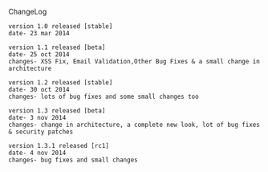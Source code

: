 ChangeLog
	
	version 1.0 released [stable]
	date- 23 mar 2014

	version 1.1 released [beta]
	date- 25 oct 2014
	changes- XSS Fix, Email Validation,Other Bug Fixes & a small change in architecture
	
	version 1.2 released [stable]
	date- 30 oct 2014
	changes- lots of bug fixes and some small changes too
	
	version 1.3 released [beta]
	date- 3 nov 2014
	changes- change in architecture, a complete new look, lot of bug fixes & security patches
	
	version 1.3.1 released [rc1]
	date- 4 nov 2014
	changes- bug fixes and small changes